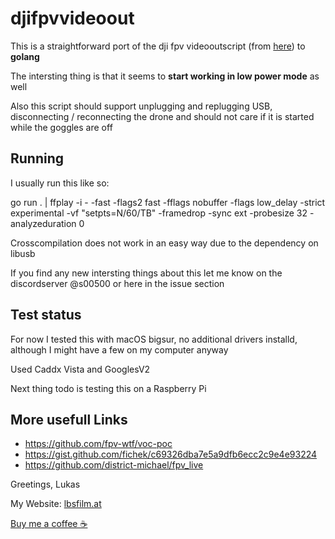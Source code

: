 # djifpvvideoout

This is a straightforward port of the dji fpv videooutscript (from [here](https://github.com/fpv-wtf/voc-poc)) to **golang**

The intersting thing is that it seems to **start working in low power mode** as well

Also this script should support unplugging and replugging USB, disconnecting / reconnecting the drone and should not care if it is started while the goggles are off

## Running

I usually run this like so:

go run . | ffplay -i - -fast -flags2 fast -fflags nobuffer -flags low_delay -strict experimental -vf "setpts=N/60/TB" -framedrop -sync ext -probesize 32 -analyzeduration 0


Crosscompilation does not work in an easy way due to the dependency on libusb

If you find any new intersting things about this let me know on the discordserver @s00500 or here in the issue section


## Test status

For now I tested this with macOS bigsur, no additional drivers installd, although I might have a few on my computer anyway

Used Caddx Vista and GooglesV2

Next thing todo is testing this on a Raspberry Pi

## More usefull Links

- https://github.com/fpv-wtf/voc-poc
- https://gist.github.com/fichek/c69326dba7e5a9dfb6ecc2c9e4e93224
- https://github.com/district-michael/fpv_live


Greetings,
Lukas

My Website: [lbsfilm.at](lbsfilm.at)

[Buy me a coffee ☕️](https://www.paypal.com/paypalme/lukasbachschwell/3)
